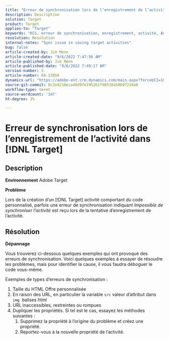```yaml
---
title: "Erreur de synchronisation lors de l’enregistrement de l’activité dans [!DNL Target]"
description: Description
solution: Target
product: Target
applies-to: "Target"
keywords: "KCS, erreur de synchronisation, enregistrement, activité, Adobe Target, dépannage"
resolution: Resolution
internal-notes: "Sync issue in saving target activities"
bug: false
article-created-by: Jim Menn
article-created-date: "9/6/2022 7:47:56 AM"
article-published-by: Jim Menn
article-published-date: "9/6/2022 7:49:17 AM"
version-number: 5
article-number: KA-13956
dynamics-url: "https://adobe-ent.crm.dynamics.com/main.aspx?forceUCI=1&pagetype=entityrecord&etn=knowledgearticle&id=e765de36-b82d-ed11-9db1-0022480866ad"
source-git-commit: 0c3e421beca46d9fe1952b1f98538a50697216a0
workflow-type: tm+mt
source-wordcount: '147'
ht-degree: 3%

---
```


# Erreur de synchronisation lors de l’enregistrement de l’activité dans [!DNL Target]

## Description


<b>Environnement</b>
Adobe Target

<b>Problème</b>

Lors de la création d’un [!DNL Target] activité comportant du code personnalisé, parfois une erreur de synchronisation indiquant *Impossible de synchroniser l’activité* est reçu lors de la tentative d’enregistrement de l’activité.


## Résolution


<b>Dépannage</b>

Vous trouverez ci-dessous quelques exemples qui ont provoqué des erreurs de synchronisation.
Voici quelques exemples à essayer de résoudre les problèmes, mais pour identifier la cause, il vous faudra déboguer le code vous-même.

Exemples de types d’erreurs de synchronisation :

1. Taille du HTML Offre personnalisée
2. En raison des URL, en particulier la variable `src` valeur d’attribut dans `img`  balises html
3. URL inaccessibles, restreintes ou rompues
4. Dupliquer les propriétés. Si tel est le cas, essayez les méthodes suivantes :
   1. Supprimez la propriété à l’origine du problème et créez une propriété.
   2. Reportez-vous à la nouvelle propriété de l’activité.


